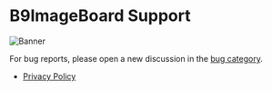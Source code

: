 # B9ImageBoard Support

![Banner](https://repository-images.githubusercontent.com/352020421/80326d00-ade0-11eb-85ad-50989d675959)

For bug reports, please open a new discussion in the [bug category](https://github.com/b9software/B9ImageBoard/discussions/categories/bug).

* [Privacy Policy](PrivacyPolicy.md)

